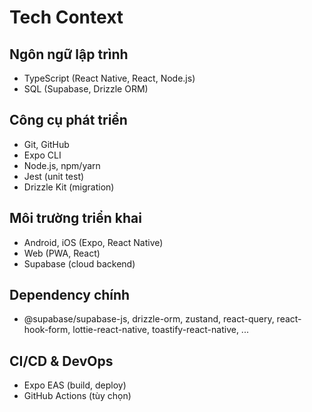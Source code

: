 # Tech Context

## Ngôn ngữ lập trình
- TypeScript (React Native, React, Node.js)
- SQL (Supabase, Drizzle ORM)

## Công cụ phát triển
- Git, GitHub
- Expo CLI
- Node.js, npm/yarn
- Jest (unit test)
- Drizzle Kit (migration)

## Môi trường triển khai
- Android, iOS (Expo, React Native)
- Web (PWA, React)
- Supabase (cloud backend)

## Dependency chính
- @supabase/supabase-js, drizzle-orm, zustand, react-query, react-hook-form, lottie-react-native, toastify-react-native, ...

## CI/CD & DevOps
- Expo EAS (build, deploy)
- GitHub Actions (tùy chọn)
